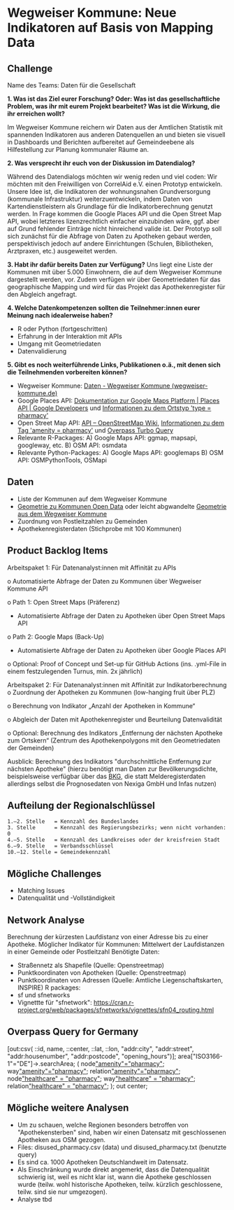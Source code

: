 # Wegweiser Kommune: Neue Indikatoren auf Basis von Mapping Data

## Challenge
Name des Teams: Daten für die Gesellschaft

**1.	Was ist das Ziel eurer Forschung? Oder: Was ist das gesellschaftliche Problem, was ihr mit eurem Projekt bearbeitet? Was ist die Wirkung, die ihr erreichen wollt?**

Im Wegweiser Kommune reichern wir Daten aus der Amtlichen Statistik mit spannenden Indikatoren aus anderen Datenquellen an und bieten sie visuell in Dashboards und Berichten aufbereitet auf Gemeindeebene als Hilfestellung zur Planung kommunaler Räume an.
 
**2.	Was versprecht ihr euch von der Diskussion im Datendialog?**

Während des Datendialogs möchten wir wenig reden und viel coden: Wir möchten mit den Freiwilligen von CorrelAid e.V. einen Prototyp entwickeln. Unsere Idee ist, die Indikatoren der wohnungsnahen Grundversorgung (kommunale Infrastruktur) weiterzuentwickeln, indem Daten von Kartendienstleistern als Grundlage für die Indikatorberechnung genutzt werden. In Frage kommen die Google Places API und die Open Street Map API, wobei letzteres lizenzrechtlich einfacher einzubinden wäre, ggf. aber auf Grund fehlender Einträge nicht hinreichend valide ist. Der Prototyp soll sich zunächst für die Abfrage von Daten zu Apotheken gebaut werden, perspektivisch jedoch auf andere Einrichtungen (Schulen, Bibliotheken, Arztpraxen, etc.) ausgeweitet werden.  

**3.	Habt ihr dafür bereits Daten zur Verfügung?**
Uns liegt eine Liste der Kommunen mit über 5.000 Einwohnern, die auf dem Wegweiser Kommune dargestellt werden, vor. Zudem verfügen wir über Geometriedaten für das geographische Mapping und wird für das Projekt das Apothekenregister für den Abgleich angefragt.

**4.	Welche Datenkompetenzen sollten die Teilnehmer:innen eurer Meinung nach idealerweise haben?**

-	R oder Python (fortgeschritten)
-	Erfahrung in der Interaktion mit APIs
-	Umgang mit Geometriedaten
-	Datenvalidierung

**5.	Gibt es noch weiterführende Links, Publikationen o.ä., mit denen sich die Teilnehmenden vorbereiten können?**
-	Wegweiser Kommune: [Daten - Wegweiser Kommune (wegweiser-kommune.de)](https://www.wegweiser-kommune.de/daten/wohnungsnahe-grundversorgung-apotheke+gemeinden-und-staedte+2017+tabelle)
-	Google Places API: [Dokumentation zur Google Maps Platform  |  Places API  |  Google Developers](https://developers.google.com/maps/documentation/places/web-service?hl=de) und [Informationen zu dem Ortstyp 'type = pharmacy'](https://developers.google.com/maps/documentation/places/web-service/supported_types?hl=de)
-	Open Street Map API: [API – OpenStreetMap Wiki](https://wiki.openstreetmap.org/wiki/API), [Informationen zu dem Tag 'amenity = pharmacy'](https://wiki.openstreetmap.org/wiki/Tag:amenity%3Dpharmacy) und [Overpass Turbo Query](https://overpass-turbo.eu/s/1uGP)
-	Relevante R-Packages: A) Google Maps API: ggmap, mapsapi, googleway, etc. B) OSM API: osmdata
-	Relevante Python-Packages: A) Google Maps API: googlemaps B) OSM API: OSMPythonTools, OSMapi

## Daten
- Liste der Kommunen auf dem Wegweiser Kommune
- [Geometrie zu Kommunen Open Data](https://opendata-esri-de.opendata.arcgis.com/datasets/esri-de-content::vg250-gemeindegrenzen/about) oder leicht abgwandelte [Geometrie aus dem Wegweiser Kommune ](https://petstore.swagger.io/?url=https://www.wegweiser-kommune.de/openapi#/default/get_rest_map_data__friendlyUrl_)
- Zuordnung von Postleitzahlen zu Gemeinden
- Apothekenregisterdaten (Stichprobe mit 100 Kommunen)

## Product Backlog Items
Arbeitspaket 1: Für Datenanalyst:innen mit Affinität zu APIs

o	Automatisierte Abfrage der Daten zu Kommunen über Wegweiser Kommune API

o	Path 1: Open Street Maps (Präferenz)
 - Automatisierte Abfrage der Daten zu Apotheken über Open Street Maps API
 
o	Path 2: Google Maps (Back-Up)
 - Automatisierte Abfrage der Daten zu Apotheken über Google Places API 
 
o	Optional: Proof of Concept und Set-up für GitHub Actions (ins. .yml-File in einem festzulegenden Turnus, min. 2x jährlich)

Arbeitspaket 2: Für Datenanalyst:innen mit Affinität zur Indikatorberechnung 
o	Zuordnung der Apotheken zu Kommunen (low-hanging fruit über PLZ)

o	Berechnung von Indikator „Anzahl der Apotheken in Kommune“

o	Abgleich der Daten mit Apothekenregister und Beurteilung Datenvalidität

o	Optional: Berechnung des Indikators „Entfernung der nächsten Apotheke zum Ortskern“ (Zentrum des Apothekenpolygons mit den Geometriedaten der Gemeinden)

Ausblick: Berechnung des Indikators "durchschnittliche Entfernung zur nächsten Apotheke" (hierzu benötigt man Daten zur Bevölkerungsdichte, beispielsweise verfügbar über das [BKG](https://mis.bkg.bund.de/trefferanzeige?docuuid=02B4A03F-A187-484E-B6B6-7C0FF1BC7270), die statt Melderegisterdaten allerdings selbst die Prognosedaten von Nexiga GmbH und Infas nutzen)

## Aufteilung der Regionalschlüssel
```
1.–2. Stelle   = Kennzahl des Bundeslandes
3. Stelle      = Kennzahl des Regierungsbezirks; wenn nicht vorhanden: 0
4.–5. Stelle   = Kennzahl des Landkreises oder der kreisfreien Stadt
6.–9. Stelle   = Verbandsschlüssel
10.–12. Stelle = Gemeindekennzahl
```

## Mögliche Challenges
- Matching Issues
- Datenqualität und -Vollständigkeit

## Network Analyse
Berechnung der kürzesten Laufdistanz von einer Adresse bis zu einer Apotheke. Möglicher Indikator für Kommunen: Mittelwert der Laufdistanzen in einer Gemeinde oder Postleitzahl
Benötigte Daten:
- Straßennetz als Shapefile (Quelle: Openstreetmap)
- Punktkoordinaten von Apotheken (Quelle: Openstreetmap)
- Punktkoordinaten von Adressen (Quelle: Amtliche Liegenschaftskarten, INSPIRE)
R packages:
- sf und sfnetworks
- Vignettte für "sfnetwork": https://cran.r-project.org/web/packages/sfnetworks/vignettes/sfn04_routing.html

## Overpass Query for Germany
[out:csv( ::id, name, ::center, ::lat, ::lon, "addr:city", "addr:street", "addr:housenumber", "addr:postcode", "opening_hours")];
area["ISO3166-1"="DE"]->.searchArea;
(
  node["amenity"="pharmacy"](area.searchArea);
  way["amenity"="pharmacy"](area.searchArea);
  relation["amenity"="pharmacy"](area.searchArea);
  node["healthcare" = "pharmacy"](area.searchArea);
  way["healthcare" = "pharmacy"](area.searchArea);
  relation["healthcare" = "pharmacy"](area.searchArea);
);
out center;

## Mögliche weitere Analysen
- Um zu schauen, welche Regionen besonders betroffen von "Apothekensterben" sind, haben wir einen Datensatz mit geschlossenen Apotheken aus OSM gezogen. 
- Files: disused_pharmacy.csv (data) und disused_pharmacy.txt (benutzte query)
- Es sind ca. 1000 Apotheken Deutschlandweit im Datensatz. 
- Als Einschränkung wurde direkt angemerkt, dass die Datenqualität schwierig ist, weil es nicht klar ist, wann die Apotheke geschlossen wurde (teilw. wohl historische Apotheken, teilw. kürzlich geschlossene, teilw. sind sie nur umgezogen). 
- Analyse tbd

